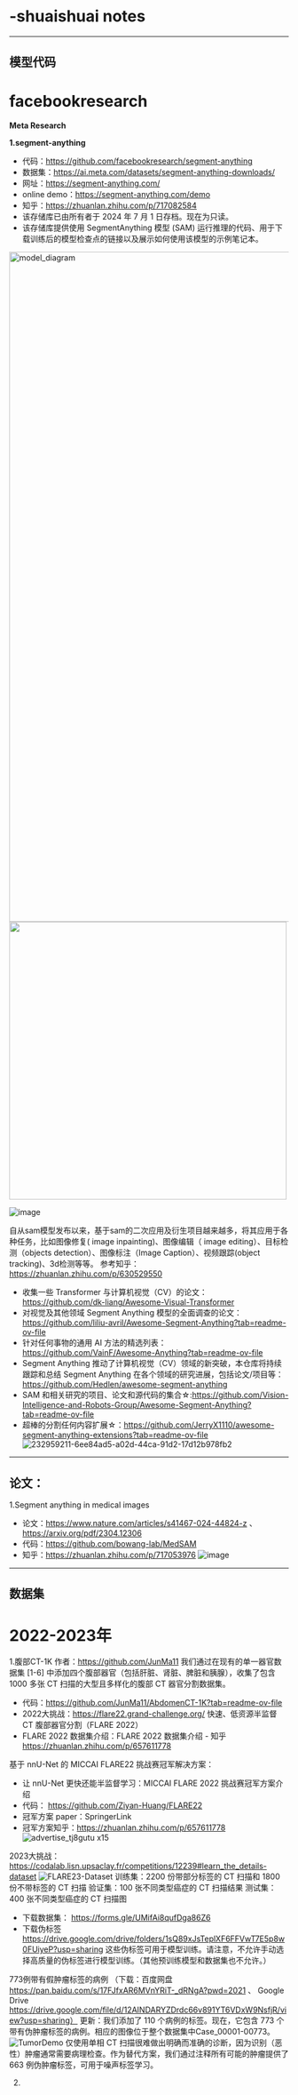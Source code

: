 # -shuaishuai notes
 ---------------------------------------------------------------------------------------
模型代码
 ---------------------------------------------------------------------------------------

# facebookresearch
**Meta Research**

**1.segment-anything**
- 代码：https://github.com/facebookresearch/segment-anything
- 数据集：https://ai.meta.com/datasets/segment-anything-downloads/
- 网址：https://segment-anything.com/
- online demo：https://segment-anything.com/demo
- 知乎：https://zhuanlan.zhihu.com/p/717082584
- 该存储库已由所有者于 2024 年 7 月 1 日存档。现在为只读。
- 该存储库提供使用 SegmentAnything 模型 (SAM) 运行推理的代码、用于下载训练后的模型检查点的链接以及展示如何使用该模型的示例笔记本。
<img width="1206" alt="model_diagram" src="https://github.com/user-attachments/assets/0747c177-ae99-4364-abac-e54eebcd2824">
 <img src="https://github.com/sshuaichai/shuaishuai-notes/blob/main/assets/minidemo.gif" width="500"/>

![image](https://github.com/user-attachments/assets/98b33e8e-0649-434a-8555-1dfa0eff6073)


自从sam模型发布以来，基于sam的二次应用及衍生项目越来越多，将其应用于各种任务，比如图像修复( image inpainting)、图像编辑（ image editing）、目标检测（objects detection）、图像标注（Image Caption）、视频跟踪(object tracking)、3d检测等等。
参考知乎：https://zhuanlan.zhihu.com/p/630529550
- 收集一些 Transformer 与计算机视觉（CV）的论文：https://github.com/dk-liang/Awesome-Visual-Transformer
- 对视觉及其他领域 Segment Anything 模型的全面调查的论文：https://github.com/liliu-avril/Awesome-Segment-Anything?tab=readme-ov-file
- 针对任何事物的通用 AI 方法的精选列表：https://github.com/VainF/Awesome-Anything?tab=readme-ov-file
- Segment Anything 推动了计算机视觉（CV）领域的新突破，本仓库将持续跟踪和总结 Segment Anything 在各个领域的研究进展，包括论文/项目等：https://github.com/Hedlen/awesome-segment-anything
- SAM 和相关研究的项目、论文和源代码的集合☆:https://github.com/Vision-Intelligence-and-Robots-Group/Awesome-Segment-Anything?tab=readme-ov-file
- 超棒的分割任何内容扩展☆：https://github.com/JerryX1110/awesome-segment-anything-extensions?tab=readme-ov-file
![232959211-6ee84ad5-a02d-44ca-91d2-17d12b978fb2](https://github.com/user-attachments/assets/b9ffed3b-5558-435a-a3e3-01d82d5b0e6c)
















 
 ---------------------------------------------------------------------------------------
 论文：
 ---------------------------------------------------------------------------------------

 1.Segment anything in medical images
 - 论文：https://www.nature.com/articles/s41467-024-44824-z  、  https://arxiv.org/pdf/2304.12306
-  代码：https://github.com/bowang-lab/MedSAM
-  知乎：https://zhuanlan.zhihu.com/p/717053976
![image](https://github.com/user-attachments/assets/3e8b0a14-fbd3-496e-84e9-db76b7da2b4c)





---------------------------------------------------------------------------------------
 数据集
---------------------------------------------------------------------------------------

# 2022-2023年

1.腹部CT-1K
作者：https://github.com/JunMa11
我们通过在现有的单一器官数据集 [1-6] 中添加四个腹部器官（包括肝脏、肾脏、脾脏和胰腺），收集了包含 1000 多张 CT 扫描的大型且多样化的腹部 CT 器官分割数据集。
- 代码：https://github.com/JunMa11/AbdomenCT-1K?tab=readme-ov-file
- 2022大挑战：https://flare22.grand-challenge.org/  快速、低资源半监督 CT 腹部器官分割（FLARE 2022）
- FLARE 2022 数据集介绍：FLARE 2022 数据集介绍 - 知乎  https://zhuanlan.zhihu.com/p/657611778

基于 nnU-Net 的 MICCAI FLARE22 挑战赛冠军解决方案：
- 让 nnU-Net 更快还能半监督学习：MICCAI FLARE 2022 挑战赛冠军方案介绍 
- 代码： https://github.com/Ziyan-Huang/FLARE22
- 冠军方案 paper：SpringerLink
- 冠军方案知乎：https://zhuanlan.zhihu.com/p/657611778
![advertise_tj8gutu x15](https://github.com/user-attachments/assets/a42ec72e-5616-44a8-95dc-40708c16ba03)

2023大挑战：https://codalab.lisn.upsaclay.fr/competitions/12239#learn_the_details-dataset
![FLARE23-Dataset](https://github.com/user-attachments/assets/2d037f47-9d28-4e94-b418-0628905e9272)
训练集：2200 份带部分标签的 CT 扫描和 1800 份不带标签的 CT 扫描
验证集：100 张不同类型癌症的 CT 扫描结果
测试集：400 张不同类型癌症的 CT 扫描图
- 下载数据集：  https://forms.gle/UMifAi8qufDga86Z6 
- 下载伪标签 https://drive.google.com/drive/folders/1sQ89xJsTeplXF6FFVwT7E5p8w0FUiyeP?usp=sharing
 这些伪标签可用于模型训练。请注意，不允许手动选择高质量的伪标签进行模型训练。（其他预训练模型和数据集也不允许。）

773例带有假肿瘤标签的病例
（下载：百度网盘 https://pan.baidu.com/s/17FJfxAR6MVnYRiT-_dRNgA?pwd=2021 、
Google Drive https://drive.google.com/file/d/12AINDARYZDrdc66v891YT6VDxW9NsfjR/view?usp=sharing）
更新：我们添加了 110 个病例的标签。现在，它包含 773 个带有伪肿瘤标签的病例。相应的图像位于整个数据集中Case_00001-00773。
![TumorDemo](https://github.com/user-attachments/assets/35db6d66-8def-4a24-be80-71544274fd59)
仅使用单相 CT 扫描很难做出明确而准确的诊断，因为识别（恶性）肿瘤通常需要病理检查。作为替代方案，我们通过注释所有可能的肿瘤提供了 663 例伪肿瘤标签，可用于噪声标签学习。

2.
